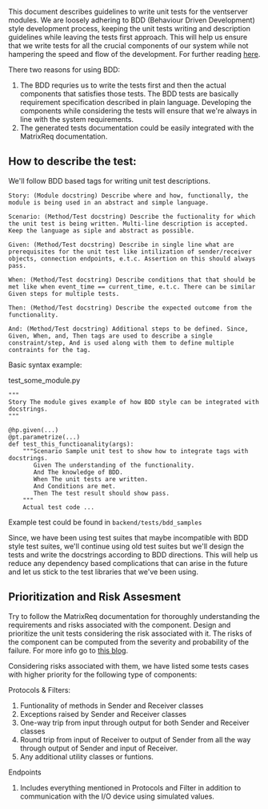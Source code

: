 This document describes guidelines to write unit tests for the ventserver modules. We are loosely adhering to BDD (Behaviour Driven Development) style development process, keeping the unit tests writing and description guidelines while leaving the tests first approach. This will help us ensure that we write tests for all the crucial components of our system while not hampering the speed and flow of the development. For further reading [here](https://dannorth.net/introducing-bdd/).

There two reasons for using BDD:
1. The BDD requries us to write the tests first and then the actual components that satisfies those tests. The BDD tests are basically requirement specification described in plain language. Developing the components while considering the tests will ensure that we're always in line with the system requirements.
2. The generated tests documentation could be easily integrated with the MatrixReq documentation.

## How to describe the test:
We'll follow BDD based tags for writing unit test descriptions.
    
    Story: (Module docstring) Describe where and how, functionally, the module is being used in an abstract and simple language.
    
    Scenario: (Method/Test docstring) Describe the fuctionality for which the unit test is being written. Multi-line description is accepted. Keep the language as siple and abstract as possible.
    
    Given: (Method/Test docstring) Describe in single line what are prerequisites for the unit test like intilization of sender/receiver objects, connection endpoints, e.t.c. Assertion on this should always pass.
    
    When: (Method/Test docstring) Describe conditions that that should be met like when event_time == current_time, e.t.c. There can be similar Given steps for multiple tests.
    
    Then: (Method/Test docstring) Describe the expected outcome from the functionality.

    And: (Method/Test docstring) Additional steps to be defined. Since, Given, When, and, Then tags are used to describe a single constraint/step, And is used along with them to define multiple contraints for the tag.

Basic syntax example:

test_some_module.py
```
"""
Story The module gives example of how BDD style can be integrated with docstrings.
"""

@hp.given(...)
@pt.parametrize(...)
def test_this_functioanality(args):
    """Scenario Sample unit test to show how to integrate tags with docstrings.
       Given The understanding of the functionality.
       And The knowledge of BDD.
       When The unit tests are written.
       And Conditions are met.
       Then The test result should show pass.
    """
    Actual test code ...
```

Example test could be found in `backend/tests/bdd_samples`

Since, we have been using test suites that maybe incompatible with BDD style test suites, we'll continue using old test suites but we'll design the tests and write the docstrings according to BDD directions. This will help us reduce any dependency based complications that can arise in the future and let us stick to the test libraries that we've been using. 

## Prioritization and Risk Assesment

Try to follow the MatrixReq documentation for thoroughly understanding the requirements and risks associated with the component. Design and prioritize the unit tests considering the risk associated with it. The risks of the component can be computed from the severity and probability of the failure. For more info go to [this blog](https://www.automatetheplanet.com/unit-testing-guidelines/).

Considering risks associated with them, we have listed some tests cases with higher priority for the following type of components:

Protocols & Filters:

1. Funtionality of methods in Sender and Receiver classes
2. Exceptions raised by Sender and Receiver classes
3. One-way trip from input through output for both Sender and Receiver classes
4. Round trip from input of Receiver to output of Sender from all the way through output of Sender and input of Receiver.
5. Any additional utility classes or funtions. 

Endpoints
    
1. Includes everything mentioned in Protocols and Filter in addition to communication with the I/O device using simulated values. 
